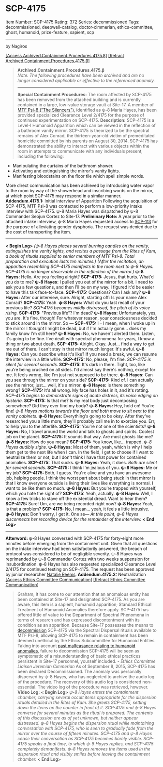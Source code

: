 # SCP-4175
Item Number: SCP-4175
Rating: 372
Series: decommissioned
Tags: decommissioned, deepwell-catalog, doctor-cimmerian, ethics-committee, ghost, humanoid, prize-feature, sapient, scp

---

by Nagiros
  

[[Access Archived.Containment.Procedures.4175.β]](javascript:;)
[[Retract Archived.Containment.Procedures.4175.β]](javascript:;)
> **Archived.Containment.Procedures.4175.β**  
>  _Note: The following procedures have been archived and are no longer considered applicable or effective to the referenced anomaly._
> * * *
> **Special Containment Procedures:** The room affected by SCP-4175 has been removed from the attached building and is currently contained in a large, low-value storage vault at Site-17.
> A member of [MTF Psi-8 ("The Silencers")](/task-forces#psi-8), identified as ψ-8 Maria Hayes, has been provided specialized Clearance Level 2/4175 for the purpose of continued experimentation on SCP-4175.
**Description:** SCP-4175 is a Level-I Humanoid Apparition which can be viewed in the reflection of a bathroom vanity mirror. SCP-4175 is theorized to be the spectral remains of Alex Conrad, the thirteen-year-old victim of premeditated homicide committed by his parents on August 30, 2014.
SCP-4175 has demonstrated the ability to interact with various objects within the room in attempts to communicate with any individuals present, including the following:
  * Manipulating the curtains of the bathroom shower.
  * Activating and extinguishing the mirror's vanity lights.
  * Manifesting bloodstains on the floor tile which spell simple words.

More direct communication has been achieved by introducing water vapor to the room by way of the showerhead and inscribing words on the mirror, at which point SCP-4175 may respond in a similar manner.
**Addendum.4175.1:** Initial Interview of Apparition
Following the acquisition of SCP-4175, MTF Psi-8 was contacted to perform a low-priority intake interview with SCP-4175. ψ-8 Maria Hayes was dispatched by ψ-8 Commander Seojun Cortez to Site-17.
**Preliminary Note:** A year prior to the attached intake interview, ψ-8 Maria Hayes requested access to [SCP-113](/scp-113) for the purpose of alleviating gender dysphoria. The request was denied due to the cost of transporting the item.
* * *
**< Begin Log>**
_(ψ-8 Hayes places several burning candles on the vanity, extinguishes the vanity lights, and recites a passage from the Rites of Kam, a book of rituals supplied to senior members of MTF Psi-8. Total preparation and execution lasts ten minutes.)_
_(After the recitation, an apparition resembling SCP-4175 manifests in the room next to ψ-8 Hayes. SCP-4175 is no longer observable in the reflection of the mirror.)_
**ψ-8 Hayes:** Hello. Are you feeling alright?
**SCP-4175:** Jesus, that hurts. What'd you do to me?
**ψ-8 Hayes:** I pulled you out of the mirror for a bit. I need to ask you a few questions, and then I'll be on my way. I figured it'd be easier to have this talk face-to-face.
**SCP-4175:** Questions? Can I ask any?
**ψ-8 Hayes:** After our interview, sure. Alright, starting off: Is your name Alex Conrad?
**SCP-4175:** Yeah.
**ψ-8 Hayes:** What do you last recall of your previous life?
_SCP-4175 becomes mildly distressed, the pitch of its voice rising._
**SCP-4175:** "Previous life"? I'm dead?
**ψ-8 Hayes:** Unfortunately, yes, you are. It's fine, though! For whatever reason, your consciousness decided to stick around in the mirror. So —
**SCP-4175:** I – I mean, when I woke up in the mirror I _thought_ I might be dead, but if I'm actually gone… does my family know I'm still here?
**ψ-8 Hayes:** No, we haven't alerted them. Listen, it's going to be fine. I've dealt with spectral phenomena for years, I know a thing or two about death.
**SCP-4175:** Alright. Okay. Just… find a way to get me out of there. I can't stay in that mirror much longer. It's awful.
**ψ-8 Hayes:** Can you describe what it's like? If you need a break, we can resume the interview in a little while.
**SCP-4175:** No, please, I'm fine.
_SCP-4175 is silent for several seconds._
**SCP-4175:** It's dark in there. Tight, too, like you're being crushed on all sides. I'd almost say there's nothing, except for me. It feels wrong, like I'm just not supposed to be there.
**ψ-8 Hayes:** Can you see through the mirror on your side?
**SCP-4175:** Kind of. I can actually see the mirror, just… well, it's a mirror.
**ψ-8 Hayes:** Is there something wrong?
**SCP-4175:** It's all wrong. My face has holes in it, and it's rotting.
_SCP-4175 begins to demonstrate signs of acute distress, its voice edging on hysteria._
**SCP-4175:** Is that me? Is my real body just decomposing somewhere? Did they ever find my body?
**ψ-8 Hayes:** Hey, hold on! You're fine!
_ψ-8 Hayes motions towards the floor and both move to sit next to the vanity cabinets._
**ψ-8 Hayes:** Everything's going to be okay. After they've researched you a little more, they'll probably call me in to exorcise you. Err, to help you to the afterlife.
**SCP-4175:** You're not one of the scientists?
**ψ-8 Hayes:** No, I travel around the world and talk to ghosts and spirits. Coolest job on the planet.
**SCP-4175:** It sounds that way. Are most ghosts like me?
**ψ-8 Hayes:** How do you mean?
**SCP-4175:** You know, like… trapped.
_ψ-8 Hayes audibly sighs._
**ψ-8 Hayes:** Most of them, yeah, which is why I help them get to the next life when I can. In the field, I get to choose if I want to neutralize them or not, but I don't think I have that power for contained anomalies.
**SCP-4175:** That sucks.
**ψ-8 Hayes:** Yeah, it does.
_Both are silent for several seconds._
**SCP-4175:** I think I'm jealous of you.
**ψ-8 Hayes:** Me or my job?
**SCP-4175:** Both, I guess. You're alive and you have an awesome job, helping people. I think the worst part about being stuck in that mirror is that I know everyone outside is living their lives like everything is normal. I want to be like them so much.
**ψ-8 Hayes:** But you're trapped with yourself, which you hate the sight of?
**SCP-4175:** Yeah, actually.
**ψ-8 Hayes:** Well, I know a few tricks to stave off the existential dread. Want to hear them?
**SCP-4175:** Sure! Um, are we being recorded right now?
**ψ-8 Hayes:** Yeah, is that a problem?
**SCP-4175:** No, I mean… yeah, it feels a little intrusive.
**ψ-8 Hayes:** Don't worry, I get it. One se—
_At this point, ψ-8 Hayes disconnects her recording device for the remainder of the interview._
**< End Log>**
* * *
**Afterword:** ψ-8 Hayes conversed with SCP-4175 for forty-eight more minutes before emerging from the containment unit. Given that all questions on the intake interview had been satisfactorily answered, the breach of protocol was considered to be of negligible severity. ψ-8 Hayes was reprimanded by ψ-8 Commander Cortez with two weeks suspension for insubordination.
ψ-8 Hayes has also requested specialized Clearance Level 2/4175 for continued testing on SCP-4175. The request has been approved by junior researcher [Natalie Reems](/apas).
**Addendum.4175.2:** Neutralization
[[Access Ethics Committee Communication]](javascript:;)
[[Retract Ethics Committee Communication]](javascript:;)
> Graham,
> It has come to our attention that an anomalous entity has been contained at Site-17 and designated SCP-4175. As you are aware, this item is a sapient, humanoid apparition; Standard Ethical Treatment of Humanoid Anomalies therefore apply. SCP-4175 has offered little of value to the Department of Spectral Phenomena in terms of research and has expressed discontentment with its condition as an apparition. Because Site-17 possesses the means to [decommission](/scp-4456) SCP-4175 via the Spectral Dispersal rituals available to MTF Psi-8, allowing SCP-4175 to remain in containment has been deemed unethical by the Ethics Subcommittee for Humanoid Entities. Taking into account [past malfeasance relating to humanoid anomalies](/scp-4051), failure to decommission SCP-4175 will be seen as symptomatic of a misunderstanding of basic ethical practices persistent in Site-17 personnel, yourself included.
> \- _Ethics Committee Liaison Jeremiah Cimmerian_
As of September 8, 2015, SCP-4175 has been declared Decommissioned. The anomaly was personally dispersed by ψ-8 Hayes, who has neglected to archive the audio log of the procedure. The recovery of this audio log is considered non-essential. The video log of the procedure was retrieved, however.
**Video Log:**
**< Begin Log>**
_ψ-8 Hayes enters the containment chamber, carrying several occult items appropriate for the dispersion rituals detailed in the Rites of Kam. She greets SCP-4175, setting down the items on the counter in front of it._
_SCP-4175 and ψ-8 Hayes converse for several minutes as the ritual is prepared. The contents of this discussion are as of yet unknown, but neither appear distressed._
_ψ-8 Hayes begins the dispersion ritual while maintaining conversation with SCP-4175, who is seen to gradually fade from the mirror over the course of fifteen minutes._
_SCP-4175 and ψ-8 Hayes cease their conversation as SCP-4175 becomes barely visible. SCP-4175 speaks a final time, to which ψ-8 Hayes replies, and SCP-4175 completely demanifests._
_ψ-8 Hayes removes the items used in the dispersion ritual and visibly smiles before leaving the containment chamber._
**< End Log>**